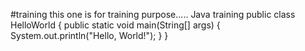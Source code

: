 #training
this one is for training purpose.....
Java training
public class HelloWorld {
    public static void main(String[] args) {
        System.out.println("Hello, World!");
    }
}
